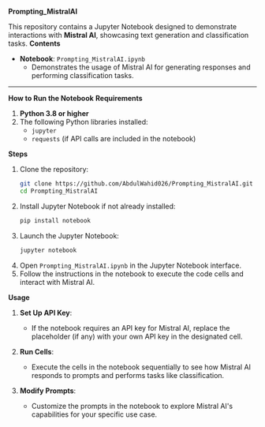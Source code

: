  **Prompting_MistralAI**

This repository contains a Jupyter Notebook designed to demonstrate interactions with **Mistral AI**, showcasing text generation and classification tasks.
**Contents**
- **Notebook**: `Prompting_MistralAI.ipynb`
  - Demonstrates the usage of Mistral AI for generating responses and performing classification tasks.

---

**How to Run the Notebook**
**Requirements**
1. **Python 3.8 or higher**
2. The following Python libraries installed:
   - `jupyter`
   - `requests` (if API calls are included in the notebook)

**Steps**
1. Clone the repository:
   ```bash
   git clone https://github.com/AbdulWahid026/Prompting_MistralAI.git
   cd Prompting_MistralAI
   ```
2. Install Jupyter Notebook if not already installed:
   ```bash
   pip install notebook
   ```
3. Launch the Jupyter Notebook:
   ```bash
   jupyter notebook
   ```
4. Open `Prompting_MistralAI.ipynb` in the Jupyter Notebook interface.
5. Follow the instructions in the notebook to execute the code cells and interact with Mistral AI.

**Usage**
1. **Set Up API Key**:
   - If the notebook requires an API key for Mistral AI, replace the placeholder (if any) with your own API key in the designated cell.

2. **Run Cells**:
   - Execute the cells in the notebook sequentially to see how Mistral AI responds to prompts and performs tasks like classification.

3. **Modify Prompts**:
   - Customize the prompts in the notebook to explore Mistral AI's capabilities for your specific use case.
